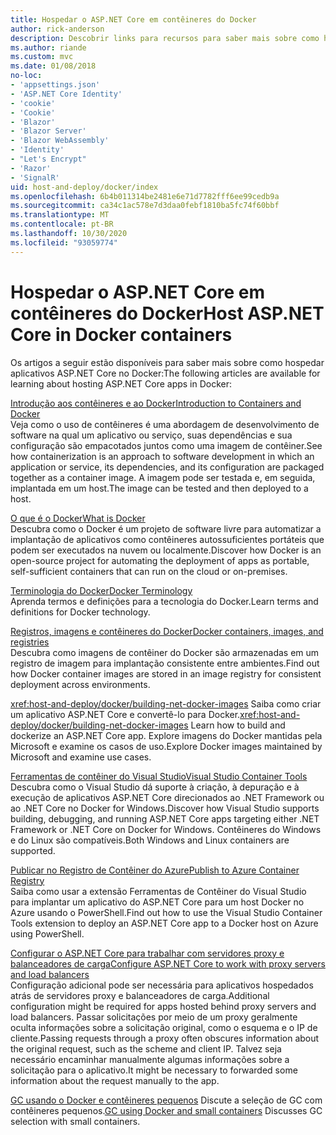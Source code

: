 ```yaml
---
title: Hospedar o ASP.NET Core em contêineres do Docker
author: rick-anderson
description: Descobrir links para recursos para saber mais sobre como hospedar aplicativos ASP.NET Core em contêineres do Docker.
ms.author: riande
ms.custom: mvc
ms.date: 01/08/2018
no-loc:
- 'appsettings.json'
- 'ASP.NET Core Identity'
- 'cookie'
- 'Cookie'
- 'Blazor'
- 'Blazor Server'
- 'Blazor WebAssembly'
- 'Identity'
- "Let's Encrypt"
- 'Razor'
- 'SignalR'
uid: host-and-deploy/docker/index
ms.openlocfilehash: 6b4b011314be2481e6e71d7782fff6ee99cedb9a
ms.sourcegitcommit: ca34c1ac578e7d3daa0febf1810ba5fc74f60bbf
ms.translationtype: MT
ms.contentlocale: pt-BR
ms.lasthandoff: 10/30/2020
ms.locfileid: "93059774"
---
```

# <a name="host-aspnet-core-in-docker-containers"></a><span data-ttu-id="f4cf9-103">Hospedar o ASP.NET Core em contêineres do Docker</span><span class="sxs-lookup"><span data-stu-id="f4cf9-103">Host ASP.NET Core in Docker containers</span></span>

<span data-ttu-id="f4cf9-104">Os artigos a seguir estão disponíveis para saber mais sobre como hospedar aplicativos ASP.NET Core no Docker:</span><span class="sxs-lookup"><span data-stu-id="f4cf9-104">The following articles are available for learning about hosting ASP.NET Core apps in Docker:</span></span>

[<span data-ttu-id="f4cf9-105">Introdução aos contêineres e ao Docker</span><span class="sxs-lookup"><span data-stu-id="f4cf9-105">Introduction to Containers and Docker</span></span>](/dotnet/standard/microservices-architecture/container-docker-introduction/index)  
<span data-ttu-id="f4cf9-106">Veja como o uso de contêineres é uma abordagem de desenvolvimento de software na qual um aplicativo ou serviço, suas dependências e sua configuração são empacotados juntos como uma imagem de contêiner.</span><span class="sxs-lookup"><span data-stu-id="f4cf9-106">See how containerization is an approach to software development in which an application or service, its dependencies, and its configuration are packaged together as a container image.</span></span> <span data-ttu-id="f4cf9-107">A imagem pode ser testada e, em seguida, implantada em um host.</span><span class="sxs-lookup"><span data-stu-id="f4cf9-107">The image can be tested and then deployed to a host.</span></span>

[<span data-ttu-id="f4cf9-108">O que é o Docker</span><span class="sxs-lookup"><span data-stu-id="f4cf9-108">What is Docker</span></span>](/dotnet/standard/microservices-architecture/container-docker-introduction/docker-defined)  
<span data-ttu-id="f4cf9-109">Descubra como o Docker é um projeto de software livre para automatizar a implantação de aplicativos como contêineres autossuficientes portáteis que podem ser executados na nuvem ou localmente.</span><span class="sxs-lookup"><span data-stu-id="f4cf9-109">Discover how Docker is an open-source project for automating the deployment of apps as portable, self-sufficient containers that can run on the cloud or on-premises.</span></span>

[<span data-ttu-id="f4cf9-110">Terminologia do Docker</span><span class="sxs-lookup"><span data-stu-id="f4cf9-110">Docker Terminology</span></span>](/dotnet/standard/microservices-architecture/container-docker-introduction/docker-terminology)  
<span data-ttu-id="f4cf9-111">Aprenda termos e definições para a tecnologia do Docker.</span><span class="sxs-lookup"><span data-stu-id="f4cf9-111">Learn terms and definitions for Docker technology.</span></span>

[<span data-ttu-id="f4cf9-112">Registros, imagens e contêineres do Docker</span><span class="sxs-lookup"><span data-stu-id="f4cf9-112">Docker containers, images, and registries</span></span>](/dotnet/standard/microservices-architecture/container-docker-introduction/docker-containers-images-registries)  
<span data-ttu-id="f4cf9-113">Descubra como imagens de contêiner do Docker são armazenadas em um registro de imagem para implantação consistente entre ambientes.</span><span class="sxs-lookup"><span data-stu-id="f4cf9-113">Find out how Docker container images are stored in an image registry for consistent deployment across environments.</span></span>

<span data-ttu-id="f4cf9-114"><xref:host-and-deploy/docker/building-net-docker-images> Saiba como criar um aplicativo ASP.NET Core e convertê-lo para Docker.</span><span class="sxs-lookup"><span data-stu-id="f4cf9-114"><xref:host-and-deploy/docker/building-net-docker-images> Learn how to build and dockerize an ASP.NET Core app.</span></span> <span data-ttu-id="f4cf9-115">Explore imagens do Docker mantidas pela Microsoft e examine os casos de uso.</span><span class="sxs-lookup"><span data-stu-id="f4cf9-115">Explore Docker images maintained by Microsoft and examine use cases.</span></span>

[<span data-ttu-id="f4cf9-116">Ferramentas de contêiner do Visual Studio</span><span class="sxs-lookup"><span data-stu-id="f4cf9-116">Visual Studio Container Tools</span></span>](xref:host-and-deploy/docker/visual-studio-tools-for-docker)  
<span data-ttu-id="f4cf9-117">Descubra como o Visual Studio dá suporte à criação, à depuração e à execução de aplicativos ASP.NET Core direcionados ao .NET Framework ou ao .NET Core no Docker for Windows.</span><span class="sxs-lookup"><span data-stu-id="f4cf9-117">Discover how Visual Studio supports building, debugging, and running ASP.NET Core apps targeting either .NET Framework or .NET Core on Docker for Windows.</span></span> <span data-ttu-id="f4cf9-118">Contêineres do Windows e do Linux são compatíveis.</span><span class="sxs-lookup"><span data-stu-id="f4cf9-118">Both Windows and Linux containers are supported.</span></span>

[<span data-ttu-id="f4cf9-119">Publicar no Registro de Contêiner do Azure</span><span class="sxs-lookup"><span data-stu-id="f4cf9-119">Publish to Azure Container Registry</span></span>](/azure/vs-azure-tools-docker-hosting-web-apps-in-docker)  
<span data-ttu-id="f4cf9-120">Saiba como usar a extensão Ferramentas de Contêiner do Visual Studio para implantar um aplicativo do ASP.NET Core para um host Docker no Azure usando o PowerShell.</span><span class="sxs-lookup"><span data-stu-id="f4cf9-120">Find out how to use the Visual Studio Container Tools extension to deploy an ASP.NET Core app to a Docker host on Azure using PowerShell.</span></span>

[<span data-ttu-id="f4cf9-121">Configurar o ASP.NET Core para trabalhar com servidores proxy e balanceadores de carga</span><span class="sxs-lookup"><span data-stu-id="f4cf9-121">Configure ASP.NET Core to work with proxy servers and load balancers</span></span>](xref:host-and-deploy/proxy-load-balancer)  
<span data-ttu-id="f4cf9-122">Configuração adicional pode ser necessária para aplicativos hospedados atrás de servidores proxy e balanceadores de carga.</span><span class="sxs-lookup"><span data-stu-id="f4cf9-122">Additional configuration might be required for apps hosted behind proxy servers and load balancers.</span></span> <span data-ttu-id="f4cf9-123">Passar solicitações por meio de um proxy geralmente oculta informações sobre a solicitação original, como o esquema e o IP de cliente.</span><span class="sxs-lookup"><span data-stu-id="f4cf9-123">Passing requests through a proxy often obscures information about the original request, such as the scheme and client IP.</span></span> <span data-ttu-id="f4cf9-124">Talvez seja necessário encaminhar manualmente algumas informações sobre a solicitação para o aplicativo.</span><span class="sxs-lookup"><span data-stu-id="f4cf9-124">It might be necessary to forwarded some information about the request manually to the app.</span></span>

<span data-ttu-id="f4cf9-125">[GC usando o Docker e contêineres pequenos](xref:performance/memory#sc) Discute a seleção de GC com contêineres pequenos.</span><span class="sxs-lookup"><span data-stu-id="f4cf9-125">[GC using Docker and small containers](xref:performance/memory#sc) Discusses GC selection with small containers.</span></span>